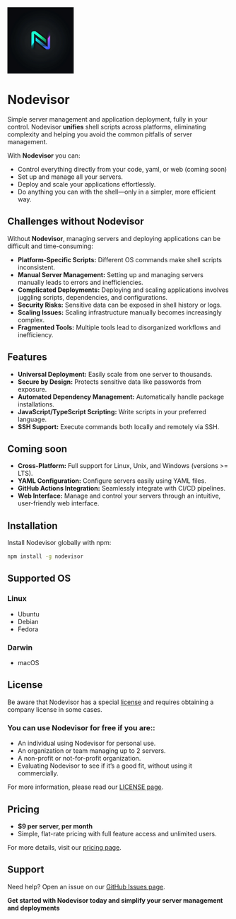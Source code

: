 <picture>
  <img alt="Nodevisor Logo" width="150px" src="https://github.com/nodevisor/logo/raw/main/nodevisor.png">
</picture>

# Nodevisor

Simple server management and application deployment, fully in your control.
Nodevisor **unifies** shell scripts across platforms, eliminating complexity and helping you avoid the common pitfalls of server management.

With **Nodevisor** you can:

- Control everything directly from your code, yaml, or web (coming soon)
- Set up and manage all your servers.
- Deploy and scale your applications effortlessly.
- Do anything you can with the shell—only in a simpler, more efficient way.

## Challenges without Nodevisor

Without **Nodevisor**, managing servers and deploying applications can be difficult and time-consuming:

- **Platform-Specific Scripts:** Different OS commands make shell scripts inconsistent.
- **Manual Server Management:** Setting up and managing servers manually leads to errors and inefficiencies.
- **Complicated Deployments:** Deploying and scaling applications involves juggling scripts, dependencies, and configurations.
- **Security Risks:** Sensitive data can be exposed in shell history or logs.
- **Scaling Issues:** Scaling infrastructure manually becomes increasingly complex.
- **Fragmented Tools:** Multiple tools lead to disorganized workflows and inefficiency.

## Features

- **Universal Deployment:** Easily scale from one server to thousands.
- **Secure by Design:** Protects sensitive data like passwords from exposure.
- **Automated Dependency Management:** Automatically handle package installations.
- **JavaScript/TypeScript Scripting:** Write scripts in your preferred language.
- **SSH Support:** Execute commands both locally and remotely via SSH.

## Coming soon

- **Cross-Platform:** Full support for Linux, Unix, and Windows (versions >= LTS).
- **YAML Configuration:** Configure servers easily using YAML files.
- **GitHub Actions Integration:** Seamlessly integrate with CI/CD pipelines.
- **Web Interface:** Manage and control your servers through an intuitive, user-friendly web interface.

## Installation

Install Nodevisor globally with npm:

```bash
npm install -g nodevisor
```

## Supported OS

### Linux

- Ubuntu
- Debian
- Fedora

### Darwin

- macOS

## License

Be aware that Nodevisor has a special [license](https://github.com/nodevisor/nodevisor/blob/main/LICENSE.md) and requires obtaining a company license in some cases.

### You can use Nodevisor for free if you are::

- An individual using Nodevisor for personal use.
- An organization or team managing up to 2 servers.
- A non-profit or not-for-profit organization.
- Evaluating Nodevisor to see if it’s a good fit, without using it commercially.

For more information, please read our [LICENSE page](https://github.com/nodevisor/nodevisor/blob/main/LICENSE.md).

## Pricing

- **$9 per server, per month**
- Simple, flat-rate pricing with full feature access and unlimited users.

For more details, visit our [pricing page](https://www.nodevisor.com/pricing).

## Support

Need help? Open an issue on our [GitHub Issues page](https://github.com/nodevisor/nodevisor/issues/new?title=Help%20needed%3A%20Question%20about%20Nodevisor&labels=question).

**Get started with Nodevisor today and simplify your server management and deployments**
